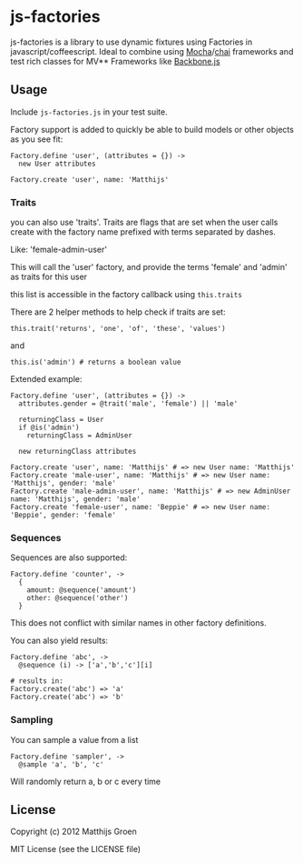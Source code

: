 js-factories
============

js-factories is a library to use dynamic fixtures using Factories in
javascript/coffeescript. Ideal to combine using [Mocha](http://visionmedia.github.com/mocha/)/[chai](http://chaijs.com/) frameworks and test rich classes for MV\*\* Frameworks like [Backbone.js](http://backbonejs.org/)

Usage
-----

Include `js-factories.js` in your test suite.

Factory support is added to quickly be able to build models or
other objects as you see fit:

    Factory.define 'user', (attributes = {}) ->
      new User attributes

    Factory.create 'user', name: 'Matthijs'

### Traits

you can also use 'traits'.
Traits are flags that are set when the user calls create with the
factory name prefixed with terms separated by dashes.

Like: 'female-admin-user'

This will call the 'user' factory, and provide the terms 'female' and
'admin' as traits for this user

this list is accessible in the factory callback using `this.traits`

There are 2 helper methods to help check if traits are set:

    this.trait('returns', 'one', 'of', 'these', 'values')

and

    this.is('admin') # returns a boolean value

Extended example:

    Factory.define 'user', (attributes = {}) ->
      attributes.gender = @trait('male', 'female') || 'male'

      returningClass = User
      if @is('admin')
        returningClass = AdminUser

      new returningClass attributes

    Factory.create 'user', name: 'Matthijs' # => new User name: 'Matthijs'
    Factory.create 'male-user', name: 'Matthijs' # => new User name: 'Matthijs', gender: 'male'
    Factory.create 'male-admin-user', name: 'Matthijs' # => new AdminUser name: 'Matthijs', gender: 'male'
    Factory.create 'female-user', name: 'Beppie' # => new User name: 'Beppie', gender: 'female'

### Sequences

Sequences are also supported:

    Factory.define 'counter', ->
      {
        amount: @sequence('amount')
        other: @sequence('other')
      }

This does not conflict with similar names in other factory definitions.

You can also yield results:

    Factory.define 'abc', ->
      @sequence (i) -> ['a','b','c'][i]

    # results in:
    Factory.create('abc') => 'a'
    Factory.create('abc') => 'b'

### Sampling

You can sample a value from a list

    Factory.define 'sampler', ->
      @sample 'a', 'b', 'c'

Will randomly return a, b or c every time

## License

Copyright (c) 2012 Matthijs Groen

MIT License (see the LICENSE file)
